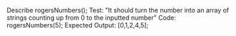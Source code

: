 Describe rogersNumbers();
Test: "It should turn the number into an array of strings counting up from 0 to the inputted number"
Code: rogersNumbers(5);
Expected Output: [0,1,2,4,5];

